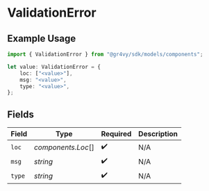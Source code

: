 # ValidationError

## Example Usage

```typescript
import { ValidationError } from "@gr4vy/sdk/models/components";

let value: ValidationError = {
    loc: ["<value>"],
    msg: "<value>",
    type: "<value>",
};
```

## Fields

| Field              | Type               | Required           | Description        |
| ------------------ | ------------------ | ------------------ | ------------------ |
| `loc`              | *components.Loc*[] | :heavy_check_mark: | N/A                |
| `msg`              | *string*           | :heavy_check_mark: | N/A                |
| `type`             | *string*           | :heavy_check_mark: | N/A                |